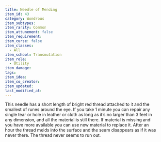 ```yaml
---
title: Needle of Mending
item_id: 43
category: Wondrous
item_subtypes:
item_rarity: Common
item_attunement: false
item_requirement:
item_curse: false
item_classes:
  - All
item_school: Transmutation
item_role:
  - Utility
item_damage:
tags:
item_idea:
item_co_creator:
item_updated:
last_modified_at:
---
```


This needle has a short length of bright red thread attached to it and the smallest of runes around the eye. If you take 1 minute you can repair any single tear or hole in leather or cloth as long as it’s no larger than 3 feet in any dimension, and all the material is still there. If material is missing and you have more available you can use new material to replace it. After an hour the thread melds into the surface and the seam disappears as if it was never there. The thread never seems to run out.
